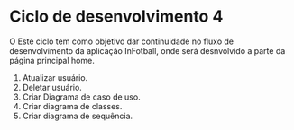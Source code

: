 # Ciclo de desenvolvimento 4

O Este ciclo tem como objetivo dar continuidade no fluxo de desenvolvimento da aplicação InFotball, onde será desnvolvido a parte da página principal home.

1. Atualizar usuário.
2. Deletar usuário.
3. Criar Diagrama de caso de uso.
4. Criar diagrama de classes.
5. Criar diagrama de sequência. 
